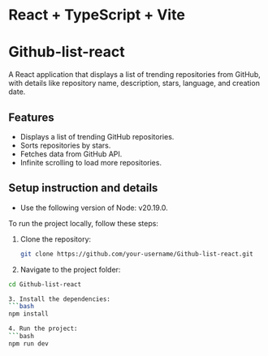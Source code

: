 # React + TypeScript + Vite

# Github-list-react

A React application that displays a list of trending repositories from GitHub, with details like repository name, description, stars, language, and creation date.

## Features
- Displays a list of trending GitHub repositories.
- Sorts repositories by stars.
- Fetches data from GitHub API.
- Infinite scrolling to load more repositories.

## Setup instruction and details

- Use the following version of Node: v20.19.0.

To run the project locally, follow these steps:

1. Clone the repository:
   ```bash
   git clone https://github.com/your-username/Github-list-react.git

2. Navigate to the project folder:
  ```bash
  cd Github-list-react

3. Install the dependencies:
  ```bash
  npm install

4. Run the project:
  ```bash
  npm run dev